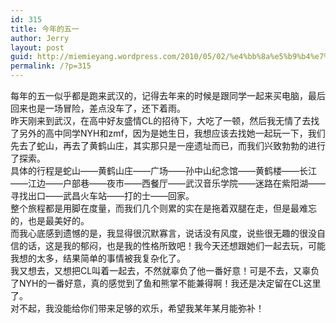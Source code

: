 ```yaml
---
id: 315
title: 今年的五一
author: Jerry
layout: post
guid: http://miemieyang.wordpress.com/2010/05/02/%e4%bb%8a%e5%b9%b4%e7%9a%84%e4%ba%94%e4%b8%80
permalink: /?p=315
---
```

每年的五一似乎都是跑来武汉的，记得去年来的时候是跟同学一起来买电脑，最后回来也是一场冒险，差点没车了，还下着雨。  
昨天刚来到武汉，在高中好友盛情CL的招待下，大吃了一顿，然后我无情了去找了另外的高中同学NYH和zmf，因为是她生日，我想应该去找她一起玩一下，我们先去了蛇山，再去了黄鹤山庄，其实那只是一座遗址而已，而我们兴致勃勃的进行了探索。  
具体的行程是蛇山——黄鹤山庄——广场——孙中山纪念馆——黄鹤楼——长江——江边——户部巷——夜市——西餐厅——武汉音乐学院——迷路在紫阳湖——寻找出口——武昌火车站——打的士——回家。  
整个旅程都是用脚在度量，而我们几个则累的实在是拖着双腿在走，但是最难忘的，也是最美好的。  
而我心底感到遗憾的是，我显得很沉默寡言，说话没有风度，说些很无趣的很没自信的话，这是我的郁闷，也是我的性格所致吧！我今天还想跟她们一起去玩，可能我想的太多，结果简单的事情被我复杂化了。  
我又想去，又想把CL叫着一起去，不然就辜负了他一番好意！可是不去，又辜负了NYH的一番好意，真的感觉到了鱼和熊掌不能兼得啊！我还是决定留在CL这里了。  
对不起，我没能给你们带来足够的欢乐，希望我某年某月能弥补！